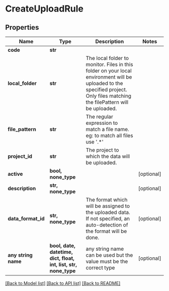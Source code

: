 # CreateUploadRule


## Properties
Name | Type | Description | Notes
------------ | ------------- | ------------- | -------------
**code** | **str** |  | 
**local_folder** | **str** | The local folder to monitor. Files in this folder on your local environment will be uploaded to the specified project. Only files matching the filePattern will be uploaded. | 
**file_pattern** | **str** | The regular expression to match a file name. eg: to match all files use &#39;.*&#39; | 
**project_id** | **str** | The project to which the data will be uploaded. | 
**active** | **bool, none_type** |  | [optional] 
**description** | **str, none_type** |  | [optional] 
**data_format_id** | **str, none_type** | The format which will be assigned to the uploaded data. If not specified, an auto-detection of the format will be done. | [optional] 
**any string name** | **bool, date, datetime, dict, float, int, list, str, none_type** | any string name can be used but the value must be the correct type | [optional]

[[Back to Model list]](../README.md#documentation-for-models) [[Back to API list]](../README.md#documentation-for-api-endpoints) [[Back to README]](../README.md)


